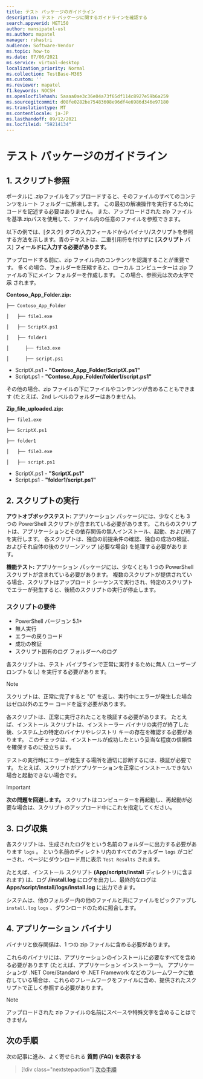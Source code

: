 ```yaml
---
title: テスト パッケージのガイドライン
description: テスト パッケージに関するガイドラインを確認する
search.appverid: MET150
author: mansipatel-usl
ms.author: mapatel
manager: rshastri
audience: Software-Vendor
ms.topic: how-to
ms.date: 07/06/2021
ms.service: virtual-desktop
localization_priority: Normal
ms.collection: TestBase-M365
ms.custom: ''
ms.reviewer: mapatel
f1.keywords: NOCSH
ms.openlocfilehash: 5aaaa0ae3c36e04a73f65df114c8927e59b6a259
ms.sourcegitcommit: d08fe0282be75483608e96df4e6986d346e97180
ms.translationtype: MT
ms.contentlocale: ja-JP
ms.lasthandoff: 09/12/2021
ms.locfileid: "59214134"
---
```

# <a name="test-package-guidelines"></a>テスト パッケージのガイドライン

## <a name="1-script-referencing"></a>1. スクリプト参照

ポータルに .zipファイルをアップロードすると、そのファイルのすべてのコンテンツをルート フォルダーに解凍します。 この最初の解凍操作を実行するためにコードを記述する必要はありません。 また、アップロードされた zip ファイルを基準.zipパスを使用して、ファイル内の任意のファイルを参照できます。

以下の例では、[タスク] タブの入力フィールドからバイナリ/スクリプトを参照する方法を示します。青のテキストは、二重引用符を付けずに **[スクリプト** パス] **フィールドに入力する必要があります。**

アップロードする前に、zip ファイル内のコンテンツを認識することが重要です。 多くの場合、フォルダーを圧縮すると、ローカル コンピューターは zip ファイルの下にメイン フォルダーを作成します。 この場合、参照元は次の太字で **示** されます。

**Contoso_App_Folder.zip:**

```console
├── Contoso_App_Folder

│   ├── file1.exe

│   ├── ScriptX.ps1

│   ├── folder1

│      ├── file3.exe

│      ├── script.ps1
```

- ScriptX.ps1 - **"Contoso_App_Folder/ScriptX.ps1"**
- Script.ps1 - **"Contoso_App_Folder/folder1/script.ps1"**

その他の場合、zip ファイルの下にファイルやコンテンツが含めることもできます (たとえば、2nd レベルのフォルダーはありません)。

**Zip_file_uploaded.zip:**

```console
├── file1.exe

├── ScriptX.ps1

├── folder1

│   ├── file3.exe

│   ├── script.ps1
```

- ScriptX.ps1 - **"ScriptX.ps1"**
- Script.ps1 - **"folder1/script.ps1"**

## <a name="2-script-execution"></a>2. スクリプトの実行

**アウトオブボックステスト:** アプリケーション パッケージには、少なくとも 3 つの PowerShell スクリプトが含まれている必要があります。 これらのスクリプトは、アプリケーションとその依存関係の無人インストール、起動、および終了を実行します。 各スクリプトは、独自の前提条件の確認、独自の成功の検証、およびそれ自体の後のクリーンアップ (必要な場合) を処理する必要があります。

**機能テスト:** アプリケーション パッケージには、少なくとも 1 つの PowerShell スクリプトが含まれている必要があります。 複数のスクリプトが提供されている場合、スクリプトはアップロード シーケンスで実行され、特定のスクリプトでエラーが発生すると、後続のスクリプトの実行が停止します。

### <a name="script-requirements"></a>スクリプトの要件

- PowerShell バージョン 5.1+
- 無人実行
- エラーの戻りコード
- 成功の検証
- スクリプト固有のログ フォルダーへのログ

各スクリプトは、テスト パイプラインで正常に実行するために無人 (ユーザープロンプトなし) を実行する必要があります。

> [!NOTE]
> スクリプトは、正常に完了すると "0" を返し、実行中にエラーが発生した場合はゼロ以外のエラー コードを返す必要があります。

各スクリプトは、正常に実行されたことを検証する必要があります。 たとえば、インストール スクリプトは、インストーラー バイナリの実行が終了した後、システム上の特定のバイナリやレジストリ キーの存在を確認する必要があります。 このチェックは、インストールが成功したという妥当な程度の信頼性を確保するのに役立ちます。

テストの実行時にエラーが発生する場所を適切に診断するには、検証が必要です。 たとえば、スクリプトがアプリケーションを正常にインストールできない場合と起動できない場合です。

> [!IMPORTANT]
> **次の問題を回避します。** スクリプトはコンピューターを再起動し、再起動が必要な場合は、スクリプトのアップロード中にこれを指定してください。

## <a name="3-log-collection"></a>3. ログ収集

各スクリプトは、生成されたログをという名前のフォルダーに出力する必要があります `logs` 。 という名前のディレクトリ内のすべてのフォルダー `logs` がコピーされ、ページにダウンロード用に表示 `Test Results` されます。

たとえば、インストール スクリプト **(App/scripts/install** ディレクトリに含まれます) は、ログ **/install.log** にログを出力し、最終的なログは **Apps/script/install/logs/install.log** に出力できます。

システムは、他のフォルダー内の他のファイルと共にファイルをピックアップし `install.log` `logs` 、ダウンロードのために照合します。

## <a name="4-application-binaries"></a>4. アプリケーション バイナリ

バイナリと依存関係は、1 つの zip ファイルに含める必要があります。

これらのバイナリには、アプリケーションのインストールに必要なすべてを含める必要があります (たとえば、アプリケーション インストーラー)。 アプリケーションが .NET Core/Standard や .NET Framework などのフレームワークに依存している場合は、これらのフレームワークをファイルに含め、提供されたスクリプトで正しく参照する必要があります。

> [!NOTE]
> アップロードされた zip ファイルの名前にスペースや特殊文字を含めることはできません

## <a name="next-steps"></a>次の手順

次の記事に進み、よく寄せられる **質問 (FAQ) を表示する**
> [!div class="nextstepaction"]
> [次の手順](faq.md)
